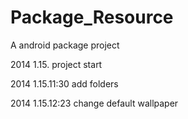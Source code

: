 Package_Resource
================

> 
A android package project

> 
2014 1.15. project start
> 
2014 1.15.11:30 add folders
> 
2014 1.15.12:23 change default wallpaper
